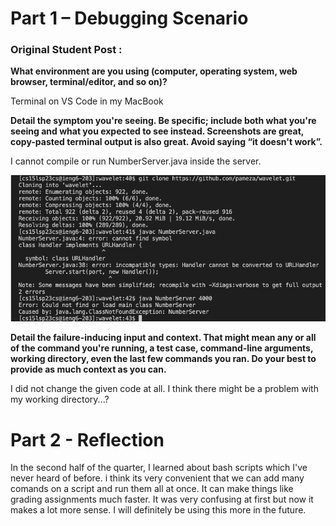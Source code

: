 # Part 1 – Debugging Scenario

### Original Student Post :

**What environment are you using (computer, operating system, web browser, terminal/editor, and so on)?**

Terminal on VS Code in my MacBook

**Detail the symptom you're seeing. Be specific; include both what you're seeing and what you expected to see instead. Screenshots are great, copy-pasted terminal output is also great. Avoid saying “it doesn't work”.**

I cannot compile or run NumberServer.java inside the server.

![image](lab5rep.PNG)

**Detail the failure-inducing input and context. That might mean any or all of the command you're running, a test case, command-line arguments, working directory, even the last few commands you ran. Do your best to provide as much context as you can.**

I did not change the given code at all. I think there might be a problem with my working directory...?



# Part 2 - Reflection

In the second half of the quarter, I learned about bash scripts which I've never heard of before. i think its very convenient that we can add many comands on a script and run them all at once. It can make things like
grading assignments much faster. It was very confusing at first but now it makes a lot more sense. I will definitely be using this more in the future. 


